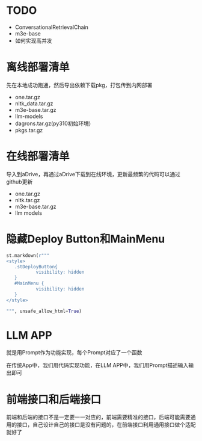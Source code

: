 # TODO

- ConversationalRetrievalChain
- m3e-base
- 如何实现高并发

# 离线部署清单

先在本地成功跑通，然后导出依赖下载pkg，打包传到内网部署

- one.tar.gz
- nltk\_data.tar.gz
- m3e-base.tar.gz
- llm-models
- dagrons.tar.gz(py310初始环境)
- pkgs.tar.gz

# 在线部署清单

导入到aDrive，再通过aDrive下载到在线环境，更新最频繁的代码可以通过github更新

- one.tar.gz
- nltk.tar.gz
- m3e-base.tar.gz
- llm models


# 隐藏Deploy Button和MainMenu

```python
st.markdown(r"""
<style>
   .stDeployButton{
           visibility: hidden
   }
   #MainMenu {
           visibility: hidden
   }
</style>

""", unsafe_allow_html=True)
```

# LLM APP

就是用Prompt作为功能实现，每个Prompt对应了一个函数

在传统App中，我们用代码实现功能，在LLM APP中，我们用Prompt描述输入输出即可


# 前端接口和后端接口

前端和后端的接口不是一定要一一对应的，前端需要精准的接口，后端可能需要通用的接口，自己设计自己的接口是没有问题的，在前端接口利用通用接口做个适配就好了

